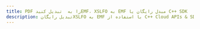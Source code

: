 ---title: PDF را به  تبدیل کنیدEMF، XSLFO به EMF مبدل رایگان یا C++ SDKdescription: تبدیل رایگانXSLFO به EMF با استفاده از C++ Cloud APIs & SDK همچنین اسناد PDF را در Cloud ایجاد، ویرایش و رندر کنید.---